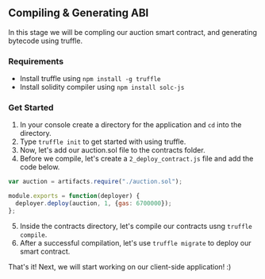 ## Compiling & Generating ABI

In this stage we will be compling our auction smart contract, 
and generating bytecode using truffle.

### Requirements
- Install truffle using `npm install -g truffle`
- Install solidity compiler using `npm install solc-js`

### Get Started

1. In your console create a directory for the application and `cd` into the directory.
2. Type `truffle init` to get started with using truffle.
3. Now, let's add our auction.sol file to the contracts folder.
4. Before we compile, let's create a `2_deploy_contract.js` file and add the code below.

```javascript
var auction = artifacts.require("./auction.sol");

module.exports = function(deployer) {
  deployer.deploy(auction, 1, {gas: 6700000});
};
```
5. Inside the contracts directory, let's compile our contracts usng `truffle compile`.
6. After a successful compilation, let's use `truffle migrate` to deploy our smart contract.

That's it! Next, we will start working on our client-side application! :)
